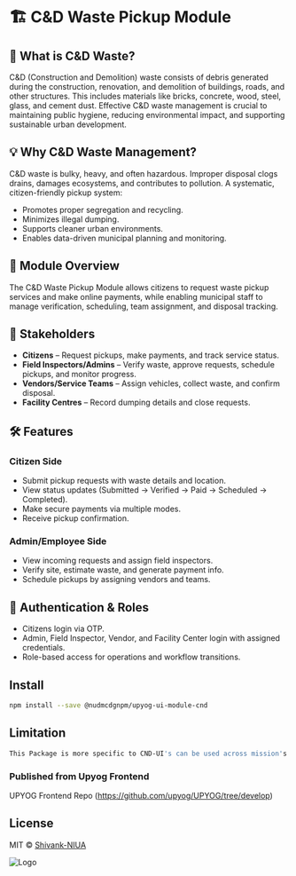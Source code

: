 # 🏗️ C&D Waste Pickup Module

## 📌 What is C&D Waste?

C&D (Construction and Demolition) waste consists of debris generated during the construction, renovation, and demolition of buildings, roads, and other structures. This includes materials like bricks, concrete, wood, steel, glass, and cement dust. Effective C&D waste management is crucial to maintaining public hygiene, reducing environmental impact, and supporting sustainable urban development.

## 💡 Why C&D Waste Management?

C&D waste is bulky, heavy, and often hazardous. Improper disposal clogs drains, damages ecosystems, and contributes to pollution. A systematic, citizen-friendly pickup system:

- Promotes proper segregation and recycling.
- Minimizes illegal dumping.
- Supports cleaner urban environments.
- Enables data-driven municipal planning and monitoring.

## 🧩 Module Overview

The C&D Waste Pickup Module allows citizens to request waste pickup services and make online payments, while enabling municipal staff to manage verification, scheduling, team assignment, and disposal tracking.

## 👥 Stakeholders

- **Citizens** – Request pickups, make payments, and track service status.
- **Field Inspectors/Admins** – Verify waste, approve requests, schedule pickups, and monitor progress.
- **Vendors/Service Teams** – Assign vehicles, collect waste, and confirm disposal.
- **Facility Centres** – Record dumping details and close requests.

## 🛠️ Features

### Citizen Side
- Submit pickup requests with waste details and location.
- View status updates (Submitted → Verified → Paid → Scheduled → Completed).
- Make secure payments via multiple modes.
- Receive pickup confirmation.

### Admin/Employee Side
- View incoming requests and assign field inspectors.
- Verify site, estimate waste, and generate payment info.
- Schedule pickups by assigning vendors and teams.


## 🔐 Authentication & Roles

- Citizens login via OTP.
- Admin, Field Inspector, Vendor, and Facility Center login with assigned credentials.
- Role-based access for operations and workflow transitions.


## Install

```bash
npm install --save @nudmcdgnpm/upyog-ui-module-cnd
```

## Limitation

```bash
This Package is more specific to CND-UI's can be used across mission's for UPYOG - Urban Platform for the Delivery of Online Governance
```


### Published from Upyog Frontend 
UPYOG Frontend Repo (https://github.com/upyog/UPYOG/tree/develop)


## License

MIT © [Shivank-NIUA](https://github.com/ShivankShuklaa)


![Logo](https://in-egov-assets.s3.ap-south-1.amazonaws.com/images/Upyog-logo.png)